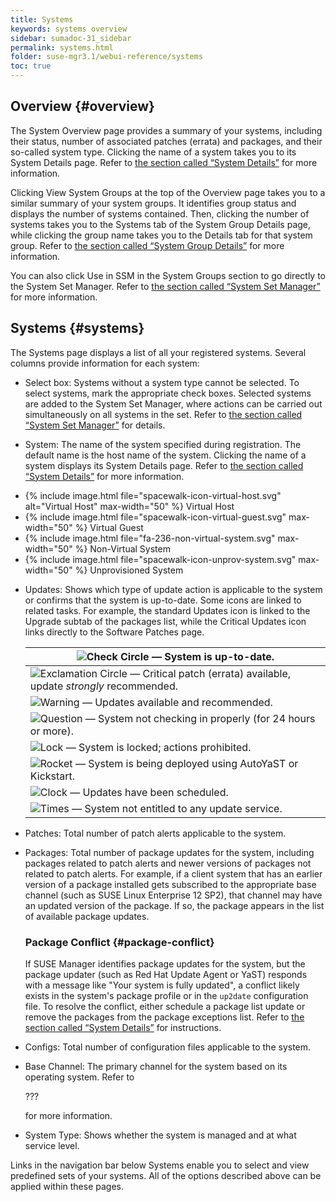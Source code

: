 ```yaml
---
title: Systems
keywords: systems overview
sidebar: sumadoc-31_sidebar
permalink: systems.html
folder: suse-mgr3.1/webui-reference/systems
toc: true
---
```


## Overview {#overview}

The System Overview page provides a summary of your systems, including their status, number of associated patches (errata) and packages, and their so-called system type. Clicking the name of a system takes you to its System Details page. Refer to [the section called “System Details”](system_details/README.md) for more information.

Clicking View System Groups at the top of the Overview page takes you to a similar summary of your system groups. It identifies group status and displays the number of systems contained. Then, clicking the number of systems takes you to the Systems tab of the System Group Details page, while clicking the group name takes you to the Details tab for that system group. Refer to [the section called “System Group Details”](system_groups/system_group_details.md) for more information.

You can also click Use in SSM in the System Groups section to go directly to the System Set Manager. Refer to [the section called “System Set Manager”](system_set_manager/README.md) for more information.

## Systems {#systems}

The Systems page displays a list of all your registered systems. Several columns provide information for each system:

*   Select box: Systems without a system type cannot be selected. To select systems, mark the appropriate check boxes. Selected systems are added to the System Set Manager, where actions can be carried out simultaneously on all systems in the set. Refer to [the section called “System Set Manager”](../system_set_manager/README.md) for details.

*   System: The name of the system specified during registration. The default name is the host name of the system. Clicking the name of a system displays its System Details page. Refer to [the section called “System Details”](../system_details/README.md) for more information.

- {% include image.html file="spacewalk-icon-virtual-host.svg" alt="Virtual Host" max-width="50" %} Virtual Host
- {% include image.html file="spacewalk-icon-virtual-guest.svg" max-width="50" %} Virtual Guest
- {% include image.html file="fa-236-non-virtual-system.svg" max-width="50" %} Non-Virtual System
- {% include image.html file="spacewalk-icon-unprov-system.svg" max-width="50" %} Unprovisioned System

*   Updates: Shows which type of update action is applicable to the system or confirms that the system is up-to-date. Some icons are linked to related tasks. For example, the standard Updates icon is linked to the Upgrade subtab of the packages list, while the Critical Updates icon links directly to the Software Patches page.

    | ![Check Circle](fa-check-circle.png) — System is up-to-date. |
    | --- |
    | ![Exclamation Circle](fa-exclamation-circle.png) — Critical patch (errata) available, update _strongly_ recommended. |
    | ![Warning](fa-warning.png) — Updates available and recommended. |
    | ![Question](fa-question-circle.png) — System not checking in properly (for 24 hours or more). |
    | ![Lock](fa-lock.png) — System is locked; actions prohibited. |
    | ![Rocket](fa-rocket.png) — System is being deployed using AutoYaST or Kickstart. |
    | ![Clock](fa-clock-o.png) — Updates have been scheduled. |
    | ![Times](fa-times-circle.png) — System not entitled to any update service. |

*   Patches: Total number of patch alerts applicable to the system.

*   Packages: Total number of package updates for the system, including packages related to patch alerts and newer versions of packages not related to patch alerts. For example, if a client system that has an earlier version of a package installed gets subscribed to the appropriate base channel (such as SUSE Linux Enterprise 12 SP2), that channel may have an updated version of the package. If so, the package appears in the list of available package updates.

    ### Package Conflict {#package-conflict}

    If SUSE Manager identifies package updates for the system, but the package updater (such as Red Hat Update Agent or YaST) responds with a message like &quot;Your system is fully updated&quot;, a conflict likely exists in the system&#039;s package profile or in the `up2date` configuration file. To resolve the conflict, either schedule a package list update or remove the packages from the package exceptions list. Refer to [the section called “System Details”](../system_details/README.md) for instructions.

*   Configs: Total number of configuration files applicable to the system.

*   Base Channel: The primary channel for the system based on its operating system. Refer to

    ???

    for more information.

*   System Type: Shows whether the system is managed and at what service level.

Links in the navigation bar below Systems enable you to select and view predefined sets of your systems. All of the options described above can be applied within these pages.